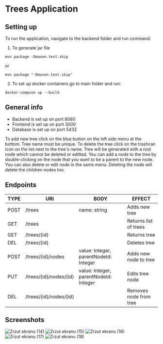 # Trees Application

## Setting up

To run the application, navigate to the backend folder and run command:
1. To generate jar file
```
mvn package -Dmaven.test.skip
```
or
```
mvn package "-Dmaven.test.skip"
```
2. To set up docker containers go to main folder and run:
```
docker-compose up --build
```
## General info

- Backend is set up on port 8080
- Frontend is set up on port 3000
- Database is set up on port 5432
  
To add new tree click on the blue button on the left side menu at the bottom. Tree name must be unique. To delete the tree click on the trashcan icon on the list next to the tree's name. Tree will be generated with a root node which cannot be deleted or editted. You can add a node to the tree by double-clicking on the node that you want to be a parent to the new node. You can also delete or edit node in the same menu. Deleting the node will delete the children nodes too.
## Endpoints

| TYPE | URI | BODY | EFFECT |
|---|---|---|---|
| POST | /trees | name: string | Adds new tree |
| GET | /trees | | Returns list of trees |
| GET | /trees/{id} | | Returns tree |
| DEL | /trees/{id} | | Deletes tree |
| POST | /trees/{id}/nodes | value: Integer, parentNodeId: Integer | Adds new node to tree |
| PUT | /trees/{id}/nodes/{id} | value: Integer, parentNodeId: Integer | Edits tree node |
| DEL | /trees/{id}/nodes/{id} |  | Removes node from tree |

## Screenshots

![Zrzut ekranu (14)](https://github.com/rychu-tech/trees/assets/61971646/5c75d5cf-c7c7-4b05-ae77-c54c6069954e)
![Zrzut ekranu (15)](https://github.com/rychu-tech/trees/assets/61971646/ce151ffa-56c1-44bc-bfa9-f089c81eb5aa)
![Zrzut ekranu (16)](https://github.com/rychu-tech/trees/assets/61971646/32ed9342-4b84-4712-96a3-f604e08bb155)
![Zrzut ekranu (17)](https://github.com/rychu-tech/trees/assets/61971646/e7241f49-6284-4f2b-aa90-8d409cf299ce)
![Zrzut ekranu (18)](https://github.com/rychu-tech/trees/assets/61971646/1c7fe93d-5fec-4cae-ad40-55a97443f424)
